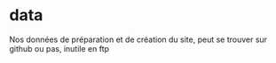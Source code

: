 # data

Nos données de préparation et de création du site, peut se trouver sur github ou pas, inutile en ftp 